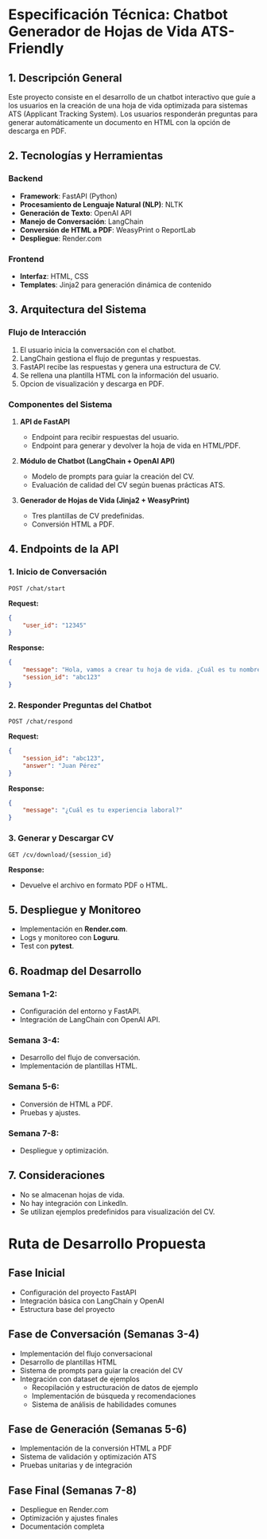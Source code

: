 # Especificación Técnica: Chatbot Generador de Hojas de Vida ATS-Friendly

## 1. Descripción General
Este proyecto consiste en el desarrollo de un chatbot interactivo que guíe a los usuarios en la creación de una hoja de vida optimizada para sistemas ATS (Applicant Tracking System). Los usuarios responderán preguntas para generar automáticamente un documento en HTML con la opción de descarga en PDF.

## 2. Tecnologías y Herramientas
### **Backend**
- **Framework**: FastAPI (Python)
- **Procesamiento de Lenguaje Natural (NLP)**: NLTK
- **Generación de Texto**: OpenAI API
- **Manejo de Conversación**: LangChain
- **Conversión de HTML a PDF**: WeasyPrint o ReportLab
- **Despliegue**: Render.com

### **Frontend**
- **Interfaz**: HTML, CSS
- **Templates**: Jinja2 para generación dinámica de contenido

## 3. Arquitectura del Sistema
### **Flujo de Interacción**
1. El usuario inicia la conversación con el chatbot.
2. LangChain gestiona el flujo de preguntas y respuestas.
3. FastAPI recibe las respuestas y genera una estructura de CV.
4. Se rellena una plantilla HTML con la información del usuario.
5. Opcion de visualización y descarga en PDF.

### **Componentes del Sistema**
1. **API de FastAPI**
   - Endpoint para recibir respuestas del usuario.
   - Endpoint para generar y devolver la hoja de vida en HTML/PDF.

2. **Módulo de Chatbot (LangChain + OpenAI API)**
   - Modelo de prompts para guiar la creación del CV.
   - Evaluación de calidad del CV según buenas prácticas ATS.

3. **Generador de Hojas de Vida (Jinja2 + WeasyPrint)**
   - Tres plantillas de CV predefinidas.
   - Conversión HTML a PDF.

## 4. Endpoints de la API
### **1. Inicio de Conversación**
```
POST /chat/start
```
**Request:**
```json
{
    "user_id": "12345"
}
```
**Response:**
```json
{
    "message": "Hola, vamos a crear tu hoja de vida. ¿Cuál es tu nombre?",
    "session_id": "abc123"
}
```

### **2. Responder Preguntas del Chatbot**
```
POST /chat/respond
```
**Request:**
```json
{
    "session_id": "abc123",
    "answer": "Juan Pérez"
}
```
**Response:**
```json
{
    "message": "¿Cuál es tu experiencia laboral?"
}
```

### **3. Generar y Descargar CV**
```
GET /cv/download/{session_id}
```
**Response:**
- Devuelve el archivo en formato PDF o HTML.

## 5. Despliegue y Monitoreo
- Implementación en **Render.com**.
- Logs y monitoreo con **Loguru**.
- Test con **pytest**.

## 6. Roadmap del Desarrollo
### **Semana 1-2:**
- Configuración del entorno y FastAPI.
- Integración de LangChain con OpenAI API.

### **Semana 3-4:**
- Desarrollo del flujo de conversación.
- Implementación de plantillas HTML.

### **Semana 5-6:**
- Conversión de HTML a PDF.
- Pruebas y ajustes.

### **Semana 7-8:**
- Despliegue y optimización.

## 7. Consideraciones
- No se almacenan hojas de vida.
- No hay integración con LinkedIn.
- Se utilizan ejemplos predefinidos para visualización del CV.

# Ruta de Desarrollo Propuesta

## Fase Inicial
- Configuración del proyecto FastAPI
- Integración básica con LangChain y OpenAI
- Estructura base del proyecto
## Fase de Conversación (Semanas 3-4)
- Implementación del flujo conversacional
- Desarrollo de plantillas HTML
- Sistema de prompts para guiar la creación del CV
- Integración con dataset de ejemplos
  - Recopilación y estructuración de datos de ejemplo
  - Implementación de búsqueda y recomendaciones
  - Sistema de análisis de habilidades comunes

## Fase de Generación (Semanas 5-6)
- Implementación de la conversión HTML a PDF
- Sistema de validación y optimización ATS
- Pruebas unitarias y de integración
## Fase Final (Semanas 7-8)
- Despliegue en Render.com
- Optimización y ajustes finales
- Documentación completa
